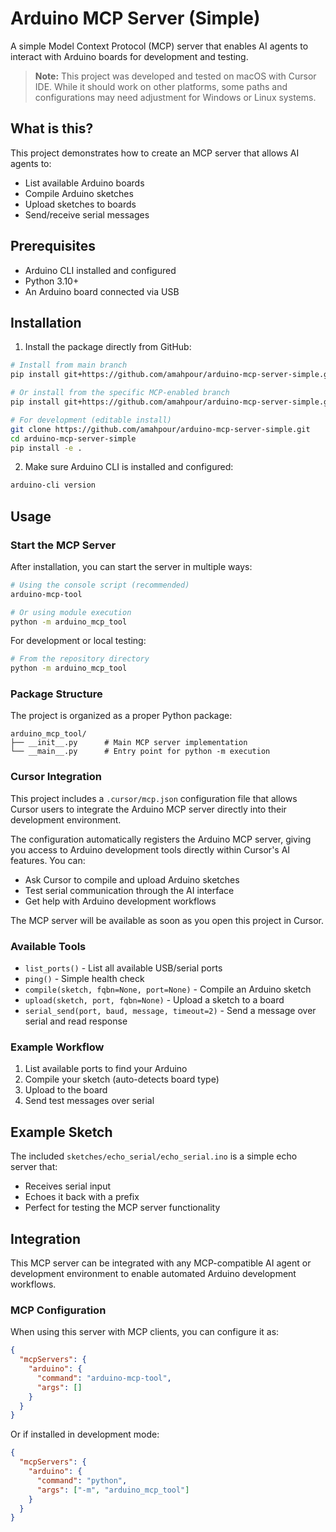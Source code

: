 # Arduino MCP Server (Simple)

A simple Model Context Protocol (MCP) server that enables AI agents to interact with Arduino boards for development and testing.

> **Note:** This project was developed and tested on macOS with Cursor IDE. While it should work on other platforms, some paths and configurations may need adjustment for Windows or Linux systems.

## What is this?

This project demonstrates how to create an MCP server that allows AI agents to:
- List available Arduino boards
- Compile Arduino sketches
- Upload sketches to boards
- Send/receive serial messages

## Prerequisites

- Arduino CLI installed and configured
- Python 3.10+
- An Arduino board connected via USB

## Installation

1. Install the package directly from GitHub:
```bash
# Install from main branch
pip install git+https://github.com/amahpour/arduino-mcp-server-simple.git

# Or install from the specific MCP-enabled branch
pip install git+https://github.com/amahpour/arduino-mcp-server-simple.git@codex/update-pyproject.toml-for-mcp-tool

# For development (editable install)
git clone https://github.com/amahpour/arduino-mcp-server-simple.git
cd arduino-mcp-server-simple
pip install -e .
```

2. Make sure Arduino CLI is installed and configured:
```bash
arduino-cli version
```

## Usage

### Start the MCP Server

After installation, you can start the server in multiple ways:

```bash
# Using the console script (recommended)
arduino-mcp-tool

# Or using module execution
python -m arduino_mcp_tool
```

For development or local testing:
```bash
# From the repository directory
python -m arduino_mcp_tool
```

### Package Structure

The project is organized as a proper Python package:

```
arduino_mcp_tool/
├── __init__.py      # Main MCP server implementation
└── __main__.py      # Entry point for python -m execution
```

### Cursor Integration

This project includes a `.cursor/mcp.json` configuration file that allows Cursor users to integrate the Arduino MCP server directly into their development environment.

The configuration automatically registers the Arduino MCP server, giving you access to Arduino development tools directly within Cursor's AI features. You can:

- Ask Cursor to compile and upload Arduino sketches
- Test serial communication through the AI interface
- Get help with Arduino development workflows

The MCP server will be available as soon as you open this project in Cursor.

### Available Tools

- `list_ports()` - List all available USB/serial ports
- `ping()` - Simple health check
- `compile(sketch, fqbn=None, port=None)` - Compile an Arduino sketch
- `upload(sketch, port, fqbn=None)` - Upload a sketch to a board
- `serial_send(port, baud, message, timeout=2)` - Send a message over serial and read response

### Example Workflow

1. List available ports to find your Arduino
2. Compile your sketch (auto-detects board type)
3. Upload to the board
4. Send test messages over serial

## Example Sketch

The included `sketches/echo_serial/echo_serial.ino` is a simple echo server that:
- Receives serial input
- Echoes it back with a prefix
- Perfect for testing the MCP server functionality

## Integration

This MCP server can be integrated with any MCP-compatible AI agent or development environment to enable automated Arduino development workflows.

### MCP Configuration

When using this server with MCP clients, you can configure it as:

```json
{
  "mcpServers": {
    "arduino": {
      "command": "arduino-mcp-tool",
      "args": []
    }
  }
}
```

Or if installed in development mode:

```json
{
  "mcpServers": {
    "arduino": {
      "command": "python",
      "args": ["-m", "arduino_mcp_tool"]
    }
  }
}
```
